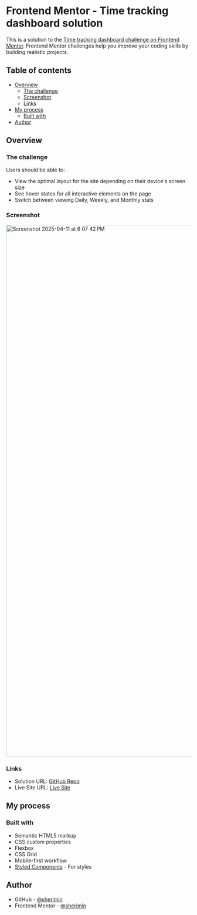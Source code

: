 # Frontend Mentor - Time tracking dashboard solution

This is a solution to the [Time tracking dashboard challenge on Frontend Mentor](https://www.frontendmentor.io/challenges/time-tracking-dashboard-UIQ7167Jw). Frontend Mentor challenges help you improve your coding skills by building realistic projects.

## Table of contents

- [Overview](#overview)
  - [The challenge](#the-challenge)
  - [Screenshot](#screenshot)
  - [Links](#links)
- [My process](#my-process)
  - [Built with](#built-with)
- [Author](#author)


## Overview

### The challenge

Users should be able to:

- View the optimal layout for the site depending on their device's screen size
- See hover states for all interactive elements on the page
- Switch between viewing Daily, Weekly, and Monthly stats

### Screenshot

<img width="1449" alt="Screenshot 2025-04-11 at 6 07 42 PM" src="https://github.com/user-attachments/assets/c77dc348-717a-4a0e-a1ad-914757d4df1f" />


### Links

- Solution URL: [GitHub Repo](https://github.com/sherimin/time-tracking-dashboard)
- Live Site URL: [Live Site](https://time-tracking-dashboard-green.vercel.app)

## My process

### Built with

- Semantic HTML5 markup
- CSS custom properties
- Flexbox
- CSS Grid
- Mobile-first workflow
- [Styled Components](https://styled-components.com/) - For styles

## Author

- GitHub - [@sherimin](https://github.com/sherimin)
- Frontend Mentor - [@sherimin](https://www.frontendmentor.io/profile/sherimin)
